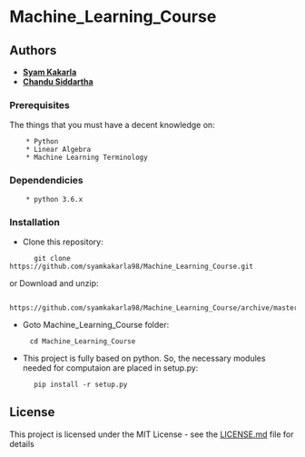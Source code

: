 # Machine_Learning_Course


## Authors

   * [**Syam Kakarla**](https://github.com/syamkakarla98)
   * [**Chandu Siddartha**](https://github.com/siddartha19)
   
### Prerequisites

The things that you must have a decent knowledge on: 
```
    * Python
    * Linear Algebra
    * Machine Learning Terminology
```

### Dependendicies
```
    * python 3.6.x
```

### Installation

* Clone this repository:
```
      git clone https://github.com/syamkakarla98/Machine_Learning_Course.git
```
  or Download and unzip:
```
      https://github.com/syamkakarla98/Machine_Learning_Course/archive/master.zip
```


* Goto Machine_Learning_Course folder:
```
     cd Machine_Learning_Course
```


* This project is fully based on python. So, the necessary modules needed for computaion are placed in setup.py:
```
      pip install -r setup.py
```



## License

This project is licensed under the MIT License - see the [LICENSE.md](https://github.com/syamkakarla98/Machine_Learning_Course/blob/master/LICENSE.md) file for details
